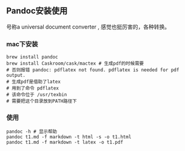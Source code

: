 ## Pandoc安装使用

号称a universal document converter , 感觉也挺厉害的，各种转换。

### mac下安装

```
brew install pandoc
brew install Caskroom/cask/mactex # 生成pdf的时候需要
# 否则报错 pandoc: pdflatex not found. pdflatex is needed for pdf output.
# 生成pdf是借助了latex
# 用到了命令 pdflatex 
# 该命令位于 /usr/texbin
# 需要把这个目录放到PATH路径下

```

### 使用
```
pandoc -h # 显示帮助
pandoc t1.md -f markdown -t html -s -o t1.html
pandoc t1.md -f markdown -t latex -o t1.pdf
```
